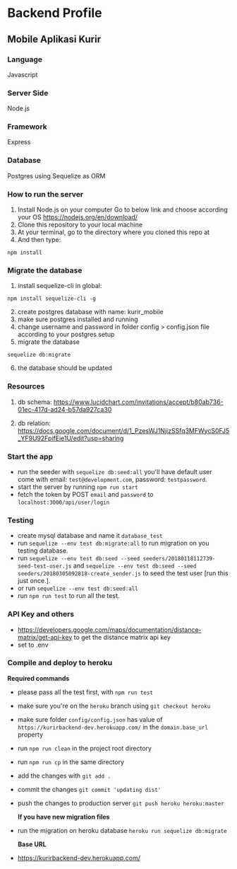 # Backend Profile

## Mobile Aplikasi Kurir

### Language

Javascript

### Server Side

Node.js

### Framework

Express

### Database

Postgres using Sequelize as ORM

### How to run the server

1.  Install Node.js on your computer
    Go to below link and choose according your OS
    https://nodejs.org/en/download/
2.  Clone this repository to your local machine
3.  At your terminal, go to the directory where you cloned this repo at
4.  And then type:

```
npm install
```

### Migrate the database

1.  install sequelize-cli in global:

```
npm install sequelize-cli -g
```

2.  create postgres database with name: kurir_mobile
3.  make sure postgres installed and running
4.  change username and password in folder config > config.json file according to your postgres setup
5.  migrate the database

```
sequelize db:migrate
```

6.  the database should be updated

### Resources

1.  db schema: https://www.lucidchart.com/invitations/accept/b80ab736-01ec-417d-ad24-b57da927ca30

2.  db relation:
    https://docs.google.com/document/d/1_PzesWJ1NjizSSfq3MFWycS0FJ5_YF9U92FpifEie1U/edit?usp=sharing

### Start the app

* run the seeder with `sequelize db:seed:all` you'll have default user come with email: `test@development.com`, password: `testpassword`.
* start the server by running `npm run start`
* fetch the token by POST `email` and `password` to `localhost:3000/api/user/login`

### Testing

* create mysql database and name it `database_test`
* run `sequelize --env test db:migrate:all` to run migration on you testing database.
* run `sequelize --env test db:seed --seed seeders/20180118112739-seed-test-user.js` and `sequelize --env test db:seed --seed seeders/20180305092818-create_sender.js` to seed the test user [run this just once.].
* or run `sequelize --env test db:seed:all`
* run `npm run test` to run all the test.

### API Key and others

* https://developers.google.com/maps/documentation/distance-matrix/get-api-key to get the distance matrix api key
* set to .env

### Compile and deploy to heroku

**Required commands**

* please pass all the test first, with `npm run test`
* make sure you're on the `heroku` branch using `git checkout heroku`
* make sure folder `config/config.json` has value of `https://kurirbackend-dev.herokuapp.com/` in the `domain.base_url` property
* run `npm run clean` in the project root directory
* run `npm run cp` in the same directory
* add the changes with `git add .`
* commit the changes `git commit 'updating dist'`
* push the changes to production server `git push heroku heroku:master`

  **If you have new migration files**

* run the migration on heroku database `heroku run sequelize db:migrate`

  **Base URL**

* https://kurirbackend-dev.herokuapp.com/
